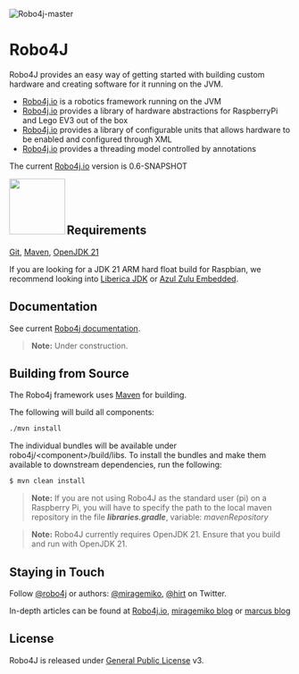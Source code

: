 ![Robo4j-master](https://github.com/Robo4j/robo4j/actions/workflows/robo4j-build-actions.yml/badge.svg?branch=master)

# Robo4J
Robo4J provides an easy way of getting started with building custom hardware and creating software for it running on the JVM.

* [Robo4j.io][] is a robotics framework running on the JVM
* [Robo4j.io][] provides a library of hardware abstractions for RaspberryPi and Lego EV3 out of the box
* [Robo4j.io][] provides a library of configurable units that allows hardware to be enabled and configured through XML
* [Robo4j.io][] provides a threading model controlled by annotations

The current [Robo4j.io][] version is 0.6-SNAPSHOT

<a href="https://foojay.io/today/works-with-openjdk"><img align="left" src="https://github.com/foojayio/badges/raw/main/works_with_openjdk/Works-with-OpenJDK.png" width="100"></a>
<br><br><br>

## Requirements
[Git][], [Maven][], [OpenJDK 21][]

If you are looking for a JDK 21 ARM hard float build for Raspbian, we recommend looking into [Liberica JDK][] or [Azul Zulu Embedded][].

## Documentation
See current [Robo4j documentation][].
> **Note:** Under construction.

## Building from Source
The Robo4j framework uses  [Maven][] for building.

The following will build all components:

```bash
./mvn install
```
The individual bundles will be available under robo4j/&lt;component&gt;/build/libs.
To install the bundles and make them available to downstream dependencies, run the following:

```bash
$ mvn clean install
```

> **Note:** If you are not using Robo4J as the standard user (pi) on a Raspberry Pi, you will have to specify the path to the local maven repository in the file _**libraries.gradle**_, variable: _mavenRepository_

> **Note:** Robo4J currently requires OpenJDK 21. Ensure that you build and run with OpenJDK 21.

## Staying in Touch
Follow [@robo4j][] or authors: [@miragemiko][], [@hirt][] on Twitter. 

In-depth articles can be found at [Robo4j.io][], [miragemiko blog][] or [marcus blog][]

## License
Robo4J is released under [General Public License][] v3.

[Robo4j.io]: https://www.robo4j.io
[miragemiko blog]: https://www.miroslavkopecky.com
[marcus blog]: https://hirt.se/blog/
[General Public License]: https://www.gnu.org/licenses/gpl-3.0-standalone.html
[@robo4j]: https://twitter.com/robo4j
[@miragemiko]: https://twitter.com/miragemiko
[@hirt]: https://twitter.com/hirt
[Maven]: https://maven.apache.org/
[OpenJDK 21]: https://openjdk.java.net/projects/jdk/21/
[Git]: https://git-scm.com/
[Robo4j documentation]: https://www.robo4j.io/p/documentation.html
[Liberica JDK]: https://www.bell-sw.com/java.html
[Azul Zulu Embedded]: https://www.azul.com/downloads/zulu-embedded/
